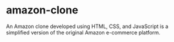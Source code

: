 # amazon-clone
An Amazon clone developed using HTML, CSS, and JavaScript is a simplified version of the original Amazon e-commerce platform.
